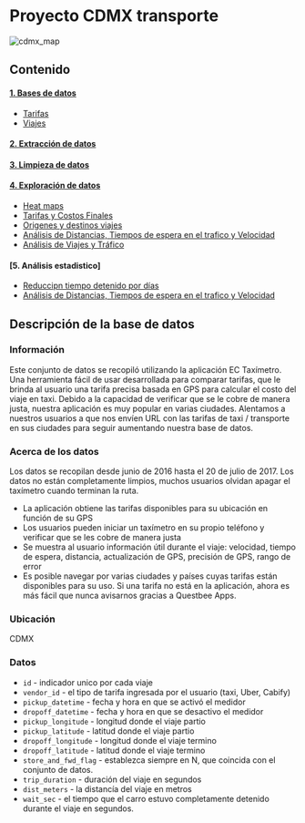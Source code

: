 # Proyecto CDMX transporte

![cdmx_map](https://user-images.githubusercontent.com/71915068/106938254-5d5ec280-66e4-11eb-888b-04479511535f.png)

## Contenido

#### [1. Bases de datos](https://github.com/CristopherCano/Proyecto_R_Transporte_CDMX/tree/main/1.%20Bases%20de%20datos)
- [Tarifas](https://github.com/CristopherCano/Proyecto_R_Transporte_CDMX/blob/main/1.%20Bases%20de%20datos/Tarifas/README.md)
- [Viajes](https://github.com/CristopherCano/Proyecto_R_Transporte_CDMX/tree/main/1.%20Bases%20de%20datos/Viajes)

#### [2. Extracción de datos](https://github.com/CristopherCano/Proyecto_R_Transporte_CDMX/blob/main/2.%20Extracci%C3%B3n%20de%20datos/README.md)
#### [3. Limpieza de datos](https://github.com/CristopherCano/Proyecto_R_Transporte_CDMX/blob/main/3.%20Limpieza%20de%20datos/README.md)
#### [4. Exploración de datos](https://github.com/CristopherCano/Proyecto_R_Transporte_CDMX/tree/main/4.%20Exploraci%C3%B3n%20de%20datos)

- [Heat maps](https://github.com/CristopherCano/Proyecto_R_Transporte_CDMX/blob/main/4.%20Exploraci%C3%B3n%20de%20datos/Heat%20maps/README.md)
- [Tarifas y Costos Finales](https://github.com/CristopherCano/Proyecto_R_Transporte_CDMX/blob/main/4.%20Exploraci%C3%B3n%20de%20datos/Tarifas%20-%20Costo%20Viaje/README.md)
- [Origenes y destinos viajes](https://github.com/CristopherCano/Proyecto_R_Transporte_CDMX/blob/main/4.%20Exploraci%C3%B3n%20de%20datos/Top%2010%20origes%20y%20destinos%20CDMX/README.md)
- [Análisis de Distancias, Tiempos de espera en el trafico y Velocidad](https://github.com/CristopherCano/Proyecto_R_Transporte_CDMX/blob/main/4.%20Exploraci%C3%B3n%20de%20datos/Velocidad-Distancia-Tiempo%20Detenido/README.md)
- [Análisis de Viajes y Tráfico](https://github.com/CristopherCano/Proyecto_R_Transporte_CDMX/blob/main/4.%20Exploraci%C3%B3n%20de%20datos/Viajes-Tr%C3%A1fico/README.md)

#### [5. Análisis estadistico]
- [Reduccipn tiempo detenido por días](https://github.com/CristopherCano/Proyecto_R_Transporte_CDMX/blob/main/5.%20An%C3%A1lisis%20estadistico/Reducci%C3%B3n%20Tiempo%20Detenido%20Por%20D%C3%ADas/README.md)
- [Análisis de Distancias, Tiempos de espera en el trafico y Velocidad](https://github.com/CristopherCano/Proyecto_R_Transporte_CDMX/blob/main/5.%20An%C3%A1lisis%20estadistico/Velocidad-Distancia-Tiempo%20Detenido/README.md)

## Descripción de la base de datos

### Información
Este conjunto de datos se recopiló utilizando la aplicación EC Taxímetro. Una herramienta fácil de usar desarrollada para comparar tarifas, que le brinda al usuario una tarifa precisa basada en GPS para calcular el costo del viaje en taxi. Debido a la capacidad de verificar que se le cobre de manera justa, nuestra aplicación es muy popular en varias ciudades. Alentamos a nuestros usuarios a que nos envíen URL con las tarifas de taxi / transporte en sus ciudades para seguir aumentando nuestra base de datos.

### Acerca de los datos
Los datos se recopilan desde junio de 2016 hasta el 20 de julio de 2017. Los datos no están completamente limpios, muchos usuarios olvidan apagar el taxímetro cuando terminan la ruta.

- La aplicación obtiene las tarifas disponibles para su ubicación en función de su GPS
- Los usuarios pueden iniciar un taxímetro en su propio teléfono y verificar que se les cobre de manera justa
- Se muestra al usuario información útil durante el viaje: velocidad, tiempo de espera, distancia, actualización de GPS, precisión de GPS, rango de error
- Es posible navegar por varias ciudades y países cuyas tarifas están disponibles para su uso. Si una tarifa no está en la aplicación, ahora es más fácil que nunca avisarnos gracias a Questbee Apps.

### Ubicación
CDMX


### Datos
- ```id``` - indicador unico por cada viaje
- ```vendor_id``` - el tipo de tarifa ingresada por el usuario (taxi, Uber, Cabify)
- ```pickup_datetime``` - fecha y hora en que se activó el medidor
- ```dropoff_datetime``` - fecha y hora en que se desactivo el medidor
- ```pickup_longitude``` - longitud donde el viaje partio
- ```pickup_latitude``` - latitud donde el viaje partio
- ```dropoff_longitude``` - longitud donde el viaje termino
- ```dropoff_latitude``` - latitud donde el viaje termino
- ```store_and_fwd_flag``` - establezca siempre en N, que coincida con el conjunto de datos.
- ```trip_duration``` - duración del viaje en segundos
- ```dist_meters``` - la distancía del viaje en metros
- ```wait_sec``` - el tiempo que el carro estuvo completamente detenido durante el viaje en segundos.
